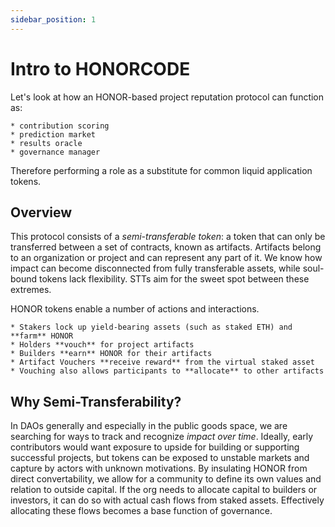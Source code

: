 ```yaml
---
sidebar_position: 1
---
```


# Intro to HONORCODE

Let's look at how an HONOR-based project reputation protocol can function as:

    * contribution scoring
    * prediction market
    * results oracle
    * governance manager

Therefore performing a role as a substitute for common liquid application tokens.


## Overview

This protocol consists of a *semi-transferable token*: a token that can only be 
transferred between a set of contracts, known as artifacts. Artifacts belong 
to an organization or project and can represent any part of it. We know how
impact can become disconnected from fully transferable assets, while soul-bound
tokens lack flexibility. STTs aim for the sweet spot between these extremes.

HONOR tokens enable a number of actions and interactions. 

    * Stakers lock up yield-bearing assets (such as staked ETH) and **farm** HONOR
    * Holders **vouch** for project artifacts
    * Builders **earn** HONOR for their artifacts
    * Artifact Vouchers **receive reward** from the virtual staked asset
    * Vouching also allows participants to **allocate** to other artifacts


## Why Semi-Transferability?

In DAOs generally and especially in the public goods space, we are searching for
ways to track and recognize *impact over time*. Ideally, early contributors would
want exposure to upside for building or supporting successful projects, but 
tokens can be exposed to unstable markets and capture by actors with unknown motivations.
By insulating HONOR from direct convertability, we allow for a community to define its 
own values and relation to outside capital. If the org needs to allocate capital
to builders or investors, it can do so with actual cash flows from staked assets.
Effectively allocating these flows becomes a base function of governance.




